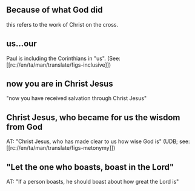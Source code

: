 ## Because of what God did ##

this refers to the work of Christ on the cross.

## us...our ##

Paul is including the Corinthians in "us". (See: [[rc://en/ta/man/translate/figs-inclusive]])

## now you are in Christ Jesus ##

"now you have received salvation through Christ Jesus"

## Christ Jesus, who became for us the wisdom from God ##

AT: "Christ Jesus, who has made clear to us how wise God is" (UDB; see: [[rc://en/ta/man/translate/figs-metonymy]])

## "Let the one who boasts, boast in the Lord" ##

AT: "If a person boasts, he should boast about how great the Lord is"
